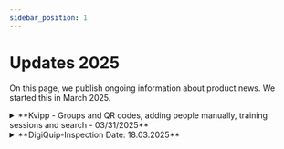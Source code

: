 ```yaml
---
sidebar_position: 1
---
```

# Updates 2025

On this page, we publish ongoing information about product news. We started this in March 2025.

<details>
  <summary>**Kvipp - Groups and QR codes, adding people manually, training sessions and search - 03/31/2025**</summary>
  <div>
    <div><strong>QR code for groups</strong></div>
    <div>Generate and print a QR code that applies to multiple equipment and people added to a group. Go to groups and select “KVIPP ID”. You can print and hang this QR code, and when someone scans it, the person gets all the equipment in the group. When you provide training, you can also use the QR code to add all the people from the group.</div>
    <br/>
    <div><strong>Adding people manually to Kvipp Admin</strong></div>
    <div>Several people have requested the ability to add people manually in Kvipp Admin. We have added a function where you can search by first name, last name and date of birth - see the “+” button on the people page. Important: The person must have identified themselves via kvipp.it first to appear in the search. This way, there is more control over ensuring that the correct people are added.</div>
    <br/>
    <div><strong>Search for participants and equipment types in training sessions</strong></div>
    <div>With the role of "teacher", all training sessions end up in an overview. The overview includes all the people the teacher has trained - both internal and external. To retrieve who has received training, you can search by participant name and equipment type.</div>
  </div>
</details>

<details>
  <summary>**DigiQuip-Inspection Date: 18.03.2025**</summary>
  <div>
    <div><strong>Unlock Function</strong></div>
    <div>Administrators and the original inspector can now unlock completed inspections.</div>

    <div><strong>Save and Close Function</strong></div>
    <div>Inspections that are not completed are automatically saved as drafts.</div>
    <div>Drafts have the status "Not Inspected" and will not appear on the QR code landing page until finalized.</div>

    <div><strong>Pre-filling "OK" in Checklists</strong></div>
    <div>A new toggle function allows users to enable or disable the pre-filling of "OK" in checklists.</div>
    <div>This provides better control if an inspection is not completed immediately but needs to be continued later. More info can be found 
[here](/docs/DigiQuip/checklists#sjekkliste-for-sakkyndig-kontroll).</div>

    <div><strong>Retrieving Documents from BraReg</strong></div>
    <div>All documents related to the equipment and production year are now fetched directly from BraReg.</div>

    <div><strong>Bug Fixes</strong></div>
    <div>Corrected status in DigiQuip when equipment is set to "Not Approved" due to a Level 2 defect.</div>
    <div>Fixed an issue preventing some equipment from properly linking to BraReg.</div>
    <div>Resolved a synchronization issue for inspections from BraReg that already had an existing connection.</div>

    <div><strong>For more information, see [here](/docs/DigiQuip/inspections)</strong></div>
  </div>
</details>